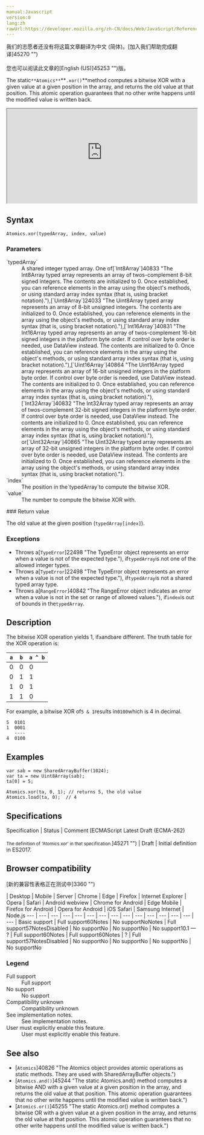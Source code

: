 ```yaml
---
manual:Javascript
version:0
lang:zh
rawUrl:https://developer.mozilla.org/zh-CN/docs/Web/JavaScript/Reference/Global_Objects/Atomics/xor
---
```




<bdi>我们的志愿者还没有将这篇文章翻译为<bdi>中文 (简体)</bdi>。[加入我们帮助完成翻译]45270 "")<br></br>您也可以阅读此文章的[English (US)]45253 "")版。</bdi>






The static`**Atomics**`**`.xor()`**method computes a bitwise XOR with a given value at a given position in the array, and returns the old value at that position. This atomic operation guarantees that no other write happens until the modified value is written back.

<iframe src='https://interactive-examples.mdn.mozilla.net/pages/js/atomics-xor.html' width='100%' height='250'></iframe>

## Syntax<a name="Syntax"></a>

```
Atomics.xor(typedArray, index, value)

```

### Parameters<a name="Parameters"></a>
<dl><dt id=''>`typedArray`</dt><dd>A shared integer typed array. One of[`Int8Array`]40833 "The Int8Array typed array represents an array of twos-complement 8-bit signed integers. The contents are initialized to 0. Once established, you can reference elements in the array using the object's methods, or using standard array index syntax (that is, using bracket notation)."),[`Uint8Array`]24033 "The Uint8Array typed array represents an array of 8-bit unsigned integers. The contents are initialized to 0. Once established, you can reference elements in the array using the object's methods, or using standard array index syntax (that is, using bracket notation)."),[`Int16Array`]40831 "The Int16Array typed array represents an array of twos-complement 16-bit signed integers in the platform byte order. If control over byte order is needed, use DataView instead. The contents are initialized to 0. Once established, you can reference elements in the array using the object's methods, or using standard array index syntax (that is, using bracket notation)."),[`Uint16Array`]40864 "The Uint16Array typed array represents an array of 16-bit unsigned integers in the platform byte order. If control over byte order is needed, use DataView instead. The contents are initialized to 0. Once established, you can reference elements in the array using the object's methods, or using standard array index syntax (that is, using bracket notation)."),[`Int32Array`]40832 "The Int32Array typed array represents an array of twos-complement 32-bit signed integers in the platform byte order. If control over byte order is needed, use DataView instead. The contents are initialized to 0. Once established, you can reference elements in the array using the object's methods, or using standard array index syntax (that is, using bracket notation)."), or[`Uint32Array`]40865 "The Uint32Array typed array represents an array of 32-bit unsigned integers in the platform byte order. If control over byte order is needed, use DataView instead. The contents are initialized to 0. Once established, you can reference elements in the array using the object's methods, or using standard array index syntax (that is, using bracket notation).").</dd><dt id=''>`index`</dt><dd>The position in the`typedArray`to compute the bitwise XOR.</dd><dt id=''>`value`</dt><dd>The number to compute the bitwise XOR with.</dd></dl>
### Return value<a name="Return_value"></a>


The old value at the given position (`typedArray[index]`).


### Exceptions<a name="Exceptions"></a>

* Throws a[`TypeError`]22498 "The TypeError object represents an error when a value is not of the expected type."), if`typedArray`is not one of the allowed integer types.
* Throws a[`TypeError`]22498 "The TypeError object represents an error when a value is not of the expected type."), if`typedArray`is not a shared typed array type.
* Throws a[`RangeError`]40842 "The RangeError object indicates an error when a value is not in the set or range of allowed values."), if`index`is out of bounds in the`typedArray`.

## Description<a name="Description"></a>


The bitwise XOR operation yields 1, if`a`and`b`are different. The truth table for the XOR operation is:


`a` | `b` | `a ^ b` 
 ---  |  ---  |  ---  | 
0 | 0 | 0 
0 | 1 | 1 
1 | 0 | 1 
1 | 1 | 0 



For example, a bitwise XOR of`5 & 1`results in`0100`which is 4 in decimal.


```
5  0101
1  0001
   ----
4  0100
```

## Examples<a name="Examples"></a>

```
var sab = new SharedArrayBuffer(1024);
var ta = new Uint8Array(sab);
ta[0] = 5;

Atomics.xor(ta, 0, 1); // returns 5, the old value
Atomics.load(ta, 0);  // 4
```

## Specifications<a name="Specifications"></a>

Specification | Status | Comment 
[ECMAScript Latest Draft (ECMA-262)<br></br><small>The definition of &#39;Atomics.xor&#39; in that specification.</small>]45271 "") | Draft | Initial definition in ES2017. 


## Browser compatibility<a name="Browser_compatibility"></a>
[新的兼容性表格正在测试中<i></i>]3360 "")

 | <abbr>Desktop<i></i></abbr> | <abbr>Mobile<i></i></abbr> | <abbr>Server<i></i></abbr> 
 | <abbr>Chrome<i></i></abbr> | <abbr>Edge<i></i></abbr> | <abbr>Firefox<i></i></abbr> | <abbr>Internet Explorer<i></i></abbr> | <abbr>Opera<i></i></abbr> | <abbr>Safari<i></i></abbr> | <abbr>Android webview<i></i></abbr> | <abbr>Chrome for Android<i></i></abbr> | <abbr>Edge Mobile<i></i></abbr> | <abbr>Firefox for Android<i></i></abbr> | <abbr>Opera for Android<i></i></abbr> | <abbr>iOS Safari<i></i></abbr> | <abbr>Samsung Internet<i></i></abbr> | <abbr>Node.js<i></i></abbr> 
 ---  |  ---  |  ---  |  ---  |  ---  |  ---  |  ---  |  ---  |  ---  |  ---  |  ---  |  ---  |  ---  |  ---  |  ---  | 
Basic support | <abbr>Full support</abbr>60<abbr>Notes<i></i></abbr> | <abbr>No support</abbr>No<abbr>Notes<i></i></abbr> | <abbr>Full support</abbr>57<abbr>Notes<i></i></abbr><abbr>Disabled<i></i></abbr> | <abbr>No support</abbr>No | <abbr>No support</abbr>No | <abbr>No support</abbr>10.1 — ? | <abbr>Full support</abbr>60<abbr>Notes<i></i></abbr> | <abbr>Full support</abbr>60<abbr>Notes<i></i></abbr> | <abbr>?</abbr> | <abbr>Full support</abbr>57<abbr>Notes<i></i></abbr><abbr>Disabled<i></i></abbr> | <abbr>No support</abbr>No | <abbr>No support</abbr>No | <abbr>No support</abbr>No | <abbr>No support</abbr>No 


### Legend<a name="Legend"></a>
<dl><dt id=''><abbr>Full support</abbr></dt><dd>Full support</dd><dt id=''><abbr>No support</abbr></dt><dd>No support</dd><dt id=''><abbr>Compatibility unknown</abbr></dt><dd>Compatibility unknown</dd><dt id=''><abbr>See implementation notes.<i></i></abbr></dt><dd>See implementation notes.</dd><dt id=''><abbr>User must explicitly enable this feature.<i></i></abbr></dt><dd>User must explicitly enable this feature.</dd></dl>

## See also<a name="See_also"></a>

* [`Atomics`]40826 "The Atomics object provides atomic operations as static methods. They are used with SharedArrayBuffer objects.")
* [`Atomics.and()`]45244 "The static Atomics.and() method computes a bitwise AND with a given value at a given position in the array, and returns the old value at that position. This atomic operation guarantees that no other write happens until the modified value is written back.")
* [`Atomics.or()`]45255 "The static Atomics.or() method computes a bitwise OR with a given value at a given position in the array, and returns the old value at that position. This atomic operation guarantees that no other write happens until the modified value is written back.")



